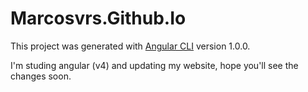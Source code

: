 # Marcosvrs.Github.Io

This project was generated with [Angular CLI](https://github.com/angular/angular-cli) version 1.0.0.

I'm studing angular (v4) and updating my website, hope you'll see the changes soon.